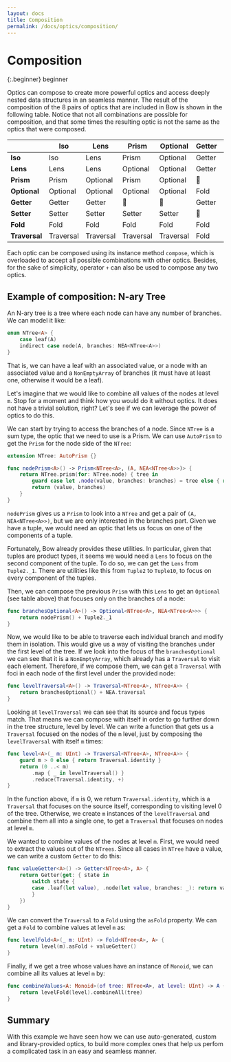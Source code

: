 ```yaml
---
layout: docs
title: Composition
permalink: /docs/optics/composition/
---
```


# Composition
 
 {:.beginner}
 beginner
 
 Optics can compose to create more powerful optics and access deeply nested data structures in an seamless manner. The result of the composition of the 8 pairs of optics that are included in Bow is shown in the following table. Notice that not all combinations are possible for composition, and that some times the resulting optic is not the same as the optics that were composed.
 
 |               | **Iso**   | **Lens**  | **Prism** | **Optional** | **Getter** | **Setter** | **Fold** | **Traversal** |
 | ------------- | --------- | --------- | --------- | ------------ | ---------- | ---------- | -------- | ------------- |
 | **Iso**       | Iso       | Lens      | Prism     | Optional     | Getter     | Setter     | Fold     | Traversal     |
 | **Lens**      | Lens      | Lens      | Optional  | Optional     | Getter     | Setter     | Fold     | Traversal     |
 | **Prism**     | Prism     | Optional  | Prism     | Optional     | 🚫         | Setter     | Fold     | Traversal     |
 | **Optional**  | Optional  | Optional  | Optional  | Optional     | Fold       | Setter     | Fold     | Traversal     |
 | **Getter**    | Getter    | Getter    | 🚫        | 🚫           | Getter     | 🚫         | Fold     | 🚫            |
 | **Setter**    | Setter    | Setter    | Setter    | Setter       | 🚫         | Setter     | 🚫       | Setter        |
 | **Fold**      | Fold      | Fold      | Fold      | Fold         | Fold       | 🚫         | Fold     | Fold          |
 | **Traversal** | Traversal | Traversal | Traversal | Traversal    | Fold       | Setter     | Fold     | Traversal     |
 
 Each optic can be composed using its instance method `compose`, which is overloaded to accept all possible combinations with other optics. Besides, for the sake of simplicity, operator `+` can also be used to compose any two optics.
 
## Example of composition: N-ary Tree
 
 An N-ary tree is a tree where each node can have any number of branches. We can model it like:

```swift
enum NTree<A> {
    case leaf(A)
    indirect case node(A, branches: NEA<NTree<A>>)
}
```

 That is, we can have a leaf with an associated value, or a node with an associated value and a `NonEmptyArray` of branches (it must have at least one, otherwise it would be a leaf).
 
 Let's imagine that we would like to combine all values of the nodes at level `m`. Stop for a moment and think how you would do it without optics. It does not have a trivial solution, right? Let's see if we can leverage the power of optics to do this.
 
 We can start by trying to access the branches of a node. Since `NTree` is a sum type, the optic that we need to use is a Prism. We can use `AutoPrism` to get the `Prism` for the node side of the `NTree`:

```swift
extension NTree: AutoPrism {}

func nodePrism<A>() -> Prism<NTree<A>, (A, NEA<NTree<A>>)> {
    return NTree.prism(for: NTree.node) { tree in
        guard case let .node(value, branches: branches) = tree else { return nil }
        return (value, branches)
    }
}
```

 `nodePrism` gives us a `Prism` to look into a `NTree` and get a pair of `(A, NEA<NTree<A>>)`, but we are only interested in the branches part. Given we have a tuple, we would need an optic that lets us focus on one of the components of a tuple.
 
 Fortunately, Bow already provides these utilities. In particular, given that tuples are product types, it seems we would need a `Lens` to focus on the second component of the tuple. To do so, we can get the `Lens` from `Tuple2._1`. There are utilities like this from `Tuple2` to `Tuple10`, to focus on every component of the tuples.
 
 Then, we can compose the previous `Prism` with this `Lens` to get an `Optional` (see table above) that focuses only on the branches of a node:

```swift
func branchesOptional<A>() -> Optional<NTree<A>, NEA<NTree<A>>> {
    return nodePrism() + Tuple2._1
}
```

 Now, we would like to be able to traverse each individual branch and modify them in isolation. This would give us a way of visiting the branches under the first level of the tree. If we look into the focus of the `branchesOptional` we can see that it is a `NonEmptyArray`, which already has a `Traversal` to visit each element. Therefore, if we compose them, we can get a `Traversal` with foci in each node of the first level under the provided node:

```swift
func levelTraversal<A>() -> Traversal<NTree<A>, NTree<A>> {
    return branchesOptional() + NEA.traversal
}
```

 Looking at `levelTraversal` we can see that its source and focus types match. That means we can compose with itself in order to go further down in the tree structure, level by level. We can write a function that gets us a `Traversal` focused on the nodes of the `m` level, just by composing the `levelTraversal` with itself `m` times:

```swift
func level<A>(_ m: UInt) -> Traversal<NTree<A>, NTree<A>> {
    guard m > 0 else { return Traversal.identity }
    return (0 ..< m)
        .map { _ in levelTraversal() }
        .reduce(Traversal.identity, +)
}
```

 In the function above, if `m` is 0, we return `Traversal.identity`, which is a `Traversal` that focuses on the source itself, corresponding to visiting level 0 of the tree. Otherwise, we create `m` instances of the `levelTraversal` and combine them all into a single one, to get a `Traversal` that focuses on nodes at level `m`.
 
 We wanted to combine values of the nodes at level `m`. First, we would need to extract the values out of the `NTrees`. Since all cases in `NTree` have a value, we can write a custom `Getter` to do this:

```swift
func valueGetter<A>() -> Getter<NTree<A>, A> {
    return Getter(get: { state in
        switch state {
        case .leaf(let value), .node(let value, branches: _): return value
        }
    })
}
```

 We can convert the `Traversal` to a `Fold` using the `asFold` property. We can get a `Fold` to combine values at level `m` as:

```swift
func levelFold<A>(_ m: UInt) -> Fold<NTree<A>, A> {
    return level(m).asFold + valueGetter()
}
```

 Finally, if we get a tree whose values have an instance of `Monoid`, we can combine all its values at level `m` by:

```swift
func combineValues<A: Monoid>(of tree: NTree<A>, at level: UInt) -> A {
    return levelFold(level).combineAll(tree)
}
```

## Summary
 
 With this example we have seen how we can use auto-generated, custom and library-provided optics, to build more complex ones that help us perfom a complicated task in an easy and seamless manner.

